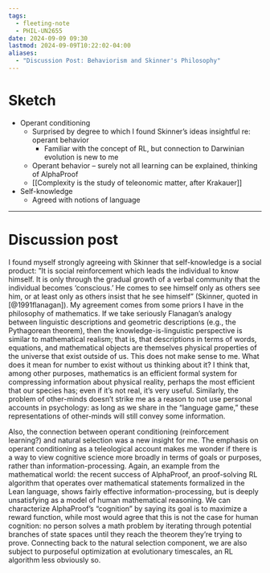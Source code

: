 ```yaml
---
tags:
  - fleeting-note
  - PHIL-UN2655
date: 2024-09-09 09:30
lastmod: 2024-09-09T10:22:02-04:00
aliases:
  - "Discussion Post: Behaviorism and Skinner's Philosophy"
---
```

# Sketch

- Operant conditioning
	- Surprised by degree to which I found Skinner’s ideas insightful re: operant behavior
		- Familiar with the concept of RL, but connection to Darwinian evolution is new to me
	- Operant behavior – surely not all learning can be explained, thinking of AlphaProof
	- [[Complexity is the study of teleonomic matter, after Krakauer]]
- Self-knowledge
	- Agreed with notions of language

---
# Discussion post

I found myself strongly agreeing with Skinner that self-knowledge is a social product: ”It is social reinforcement which leads the individual to know himself. It is only through the gradual growth of a verbal community that the individual becomes ‘conscious.’ He comes to see himself only as others see him, or at least only as others insist that he see himself” (Skinner, quoted in [@1991flanagan]). My agreement comes from some priors I have in the philosophy of mathematics. If we take seriously Flanagan’s analogy between linguistic descriptions and geometric descriptions (e.g., the Pythagorean theorem), then the knowledge-is-linguistic perspective is similar to mathematical realism; that is, that descriptions in terms of words, equations, and mathematical objects are themselves physical properties of the universe that exist outside of us. This does not make sense to me. What does it mean for number to exist without us thinking about it? I think that, among other purposes, mathematics is an efficient formal system for compressing information about physical reality, perhaps the most efficient that our species has; even if it’s not real, it’s very useful. Similarly, the problem of other-minds doesn’t strike me as a reason to not use personal accounts in psychology: as long as we share in the “language game,” these representations of other-minds will still convey some information.

Also, the connection between operant conditioning (reinforcement learning?) and natural selection was a new insight for me. The emphasis on operant conditioning as a teleological account makes me wonder if there is a way to view cognitive science more broadly in terms of goals or purposes, rather than information-processing. Again, an example from the mathematical world: the recent success of AlphaProof, an proof-solving RL algorithm that operates over mathematical statements formalized in the Lean language, shows fairly effective information-processing, but is deeply unsatisfying as a model of human mathematical reasoning. We can characterize AlphaProof’s “cognition” by saying its goal is to maximize a reward function, while most would agree that this is not the case for human cognition: no person solves a math problem by iterating through potential branches of state spaces until they reach the theorem they’re trying to prove. Connecting back to the natural selection component, we are also subject to purposeful optimization at evolutionary timescales, an RL algorithm less obviously so.